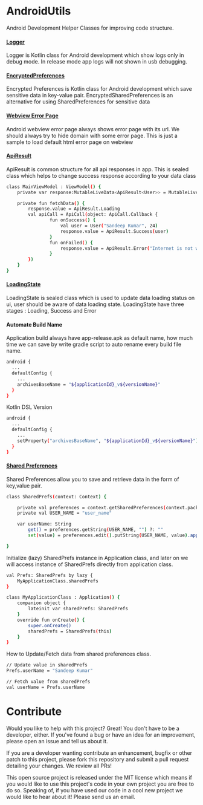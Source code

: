 # AndroidUtils
Android Development Helper Classes for improving code structure.

[<h4> Logger </h4>](https://github.com/sandeep9094/AndroidUtils/blob/master/Logger.kt)

Logger is Kotlin class for Android development which show logs only in debug mode.
In release mode app logs will not shown in usb debugging.

[<h4> EncryptedPreferences </h4>](https://github.com/sandeep9094/AndroidUtils/blob/master/EncryptedPreferences.kt)

Encrypted Preferences is Kotlin class for Android development which save sensitive data in key-value pair.
EncryptedSharedPreferences is an alternative for using SharedPreferences for sensitive data

[<h4> Webview Error Page </h4>](https://github.com/sandeep9094/AndroidUtils/blob/master/webview_error_page.html)

Android webview error page always shows error page with its url. We should always try to hide domain with some error page.
This is just a sample to load default html error page on webview

[<h4> ApiResult </h4>](https://github.com/sandeep9094/AndroidUtils/blob/master/ApiResult.kt)

ApiResult is common structure for all api responses in app. This is sealed class which helps to change success response
according to your data class
```sh
class MainViewModel : ViewModel() {
    private var response:MutableLiveData<ApiResult<User>> = MutableLiveData()

    private fun fetchData() {
        response.value = ApiResult.Loading
        val apiCall = ApiCall(object: ApiCall.Callback {
        		fun onSuccess() {
        			val user = User("Sandeep Kumar", 24)
					response.value = ApiResult.Success(user)
        		}
        		fun onFailed() {
        			response.value = ApiResult.Error("Internet is not working!")
        		}
        })
    }
}
```

[<h4> LoadingState </h4>](https://github.com/sandeep9094/AndroidUtils/blob/master/LoadingState.kt)

LoadingState is sealed class which is used to update data loading status on ui, user should be aware of data loading state.
LoadingState have three stages : Loading, Success and Error

<h4> Automate Build Name </h4>

Application build always have app-release.apk as default name, how much time we can save by write gradle script to auto rename every build file name.

```sh
android {
  ...
  defaultConfig {
    ...
    archivesBaseName = "${applicationId}_v${versionName}"
  }
}
```
Kotlin DSL Version
```sh
android {
  ...
  defaultConfig {
    ...
    setProperty("archivesBaseName", "${applicationId}_v${versionName}")
  }
}
```


[<h4> Shared Preferences </h4>](https://github.com/sandeep9094/AndroidUtils/blob/master/SharedPrefs.kt)
 Shared Preferences allow you to save and retrieve data in the form of key,value pair.
 
```sh
class SharedPrefs(context: Context) {

    private val preferences = context.getSharedPreferences(context.packageName, Context.MODE_PRIVATE)
    private val USER_NAME = "user_name"

    var userName: String
        get() = preferences.getString(USER_NAME, "") ?: ""
        set(value) = preferences.edit().putString(USER_NAME, value).apply()

}
```

Initialize (lazy) SharedPrefs instance in Application class, and later on we will access instance of SharedPrefs directly from application class.
```sh
val Prefs: SharedPrefs by lazy {
    MyApplicationClass.sharedPrefs
}

class MyApplicationClass : Application() {
    companion object {
        lateinit var sharedPrefs: SharedPrefs
    }
    override fun onCreate() {
        super.onCreate()
        sharedPrefs = SharedPrefs(this)
    }
}
```
How to Update/Fetch data from shared preferences class.
```sh
// Update value in sharedPrefs
Prefs.userName = "Sandeep Kumar"

// Fetch value from sharedPrefs
val userName = Prefs.userName
```

# Contribute

Would you like to help with this project? Great! You don't have to be a developer, either. If you've found a bug or have an idea for an improvement, please open an issue and tell us about it.

If you are a developer wanting contribute an enhancement, bugfix or other patch to this project, please fork this repository and submit a pull request detailing your changes. We review all PRs!

This open source project is released under the MIT license which means if you would like to use this project's code in your own project you are free to do so. Speaking of, if you have used our code in a cool new project we would like to hear about it! Please send us an email.

